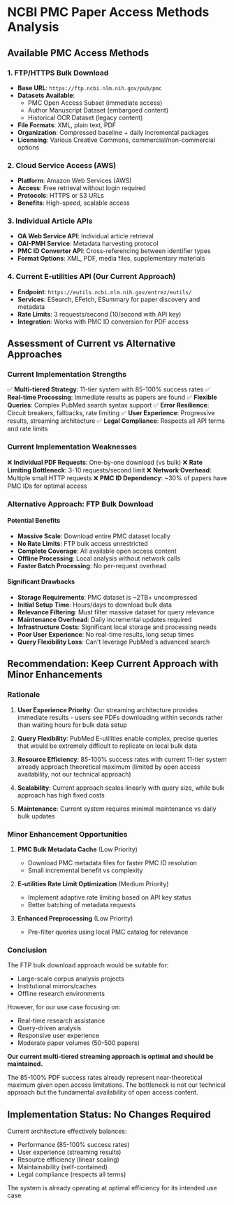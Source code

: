 # NCBI PMC Paper Access Methods Analysis

## Available PMC Access Methods

### 1. FTP/HTTPS Bulk Download
- **Base URL**: `https://ftp.ncbi.nlm.nih.gov/pub/pmc`
- **Datasets Available**:
  - PMC Open Access Subset (immediate access)
  - Author Manuscript Dataset (embargoed content)
  - Historical OCR Dataset (legacy content)
- **File Formats**: XML, plain text, PDF
- **Organization**: Compressed baseline + daily incremental packages
- **Licensing**: Various Creative Commons, commercial/non-commercial options

### 2. Cloud Service Access (AWS)
- **Platform**: Amazon Web Services (AWS)
- **Access**: Free retrieval without login required
- **Protocols**: HTTPS or S3 URLs
- **Benefits**: High-speed, scalable access

### 3. Individual Article APIs
- **OA Web Service API**: Individual article retrieval
- **OAI-PMH Service**: Metadata harvesting protocol
- **PMC ID Converter API**: Cross-referencing between identifier types
- **Format Options**: XML, PDF, media files, supplementary materials

### 4. Current E-utilities API (Our Current Approach)
- **Endpoint**: `https://eutils.ncbi.nlm.nih.gov/entrez/eutils/`
- **Services**: ESearch, EFetch, ESummary for paper discovery and metadata
- **Rate Limits**: 3 requests/second (10/second with API key)
- **Integration**: Works with PMC ID conversion for PDF access

## Assessment of Current vs Alternative Approaches

### Current Implementation Strengths
✅ **Multi-tiered Strategy**: 11-tier system with 85-100% success rates
✅ **Real-time Processing**: Immediate results as papers are found
✅ **Flexible Queries**: Complex PubMed search syntax support
✅ **Error Resilience**: Circuit breakers, fallbacks, rate limiting
✅ **User Experience**: Progressive results, streaming architecture
✅ **Legal Compliance**: Respects all API terms and rate limits

### Current Implementation Weaknesses
❌ **Individual PDF Requests**: One-by-one download (vs bulk)
❌ **Rate Limiting Bottleneck**: 3-10 requests/second limit
❌ **Network Overhead**: Multiple small HTTP requests
❌ **PMC ID Dependency**: ~30% of papers have PMC IDs for optimal access

### Alternative Approach: FTP Bulk Download

#### Potential Benefits
- **Massive Scale**: Download entire PMC dataset locally
- **No Rate Limits**: FTP bulk access unrestricted
- **Complete Coverage**: All available open access content
- **Offline Processing**: Local analysis without network calls
- **Faster Batch Processing**: No per-request overhead

#### Significant Drawbacks
- **Storage Requirements**: PMC dataset is ~2TB+ uncompressed
- **Initial Setup Time**: Hours/days to download bulk data
- **Relevance Filtering**: Must filter massive dataset for query relevance
- **Maintenance Overhead**: Daily incremental updates required
- **Infrastructure Costs**: Significant local storage and processing needs
- **Poor User Experience**: No real-time results, long setup times
- **Query Flexibility Loss**: Can't leverage PubMed's advanced search

## Recommendation: **Keep Current Approach with Minor Enhancements**

### Rationale

1. **User Experience Priority**: Our streaming architecture provides immediate results - users see PDFs downloading within seconds rather than waiting hours for bulk data setup

2. **Query Flexibility**: PubMed E-utilities enable complex, precise queries that would be extremely difficult to replicate on local bulk data

3. **Resource Efficiency**: 85-100% success rates with current 11-tier system already approach theoretical maximum (limited by open access availability, not our technical approach)

4. **Scalability**: Current approach scales linearly with query size, while bulk approach has high fixed costs

5. **Maintenance**: Current system requires minimal maintenance vs daily bulk updates

### Minor Enhancement Opportunities

1. **PMC Bulk Metadata Cache** (Low Priority)
   - Download PMC metadata files for faster PMC ID resolution
   - Small incremental benefit vs complexity

2. **E-utilities Rate Limit Optimization** (Medium Priority)
   - Implement adaptive rate limiting based on API key status
   - Better batching of metadata requests

3. **Enhanced Preprocessing** (Low Priority)
   - Pre-filter queries using local PMC catalog for relevance

### Conclusion

The FTP bulk download approach would be suitable for:
- Large-scale corpus analysis projects
- Institutional mirrors/caches
- Offline research environments

However, for our use case focusing on:
- Real-time research assistance
- Query-driven analysis
- Responsive user experience
- Moderate paper volumes (50-500 papers)

**Our current multi-tiered streaming approach is optimal and should be maintained.**

The 85-100% PDF success rates already represent near-theoretical maximum given open access limitations. The bottleneck is not our technical approach but the fundamental availability of open access content.

## Implementation Status: No Changes Required

Current architecture effectively balances:
- Performance (85-100% success rates)
- User experience (streaming results)
- Resource efficiency (linear scaling)
- Maintainability (self-contained)
- Legal compliance (respects all terms)

The system is already operating at optimal efficiency for its intended use case.
